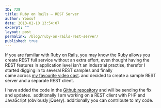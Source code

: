 ```yaml
---
ID: 728
title: Ruby on Rails – REST Server
author: Yoosuf
date: 2013-02-10 13:54:07
excerpt: ""
layout: post
permalink: /blog/ruby-on-rails-rest-server/
published: true
---
```

If you are familiar with Ruby on Rails, you may know the Ruby allows you create REST full service without an extra effort, even thought having the REST features in application level isn't an industrial practise, therefor I started digging in to several REST samples and finally came across <a title="Rails Cast" href="http://railscasts.com/episodes/350-rest-api-versioning" target="_blank">my favourite video cast</a>. and decided to create a sample REST server and a separate REST client.

I have added the code in the <a title="REST server by Yoosuf" href="https://github.com/eyoosuf/REST-Server" target="_blank">Github repository</a> and will be sending the fix and updates.  additionally I am working on a REST client with PHP and JavaScript (obviously jQuery). additionally you can contribute to my code.